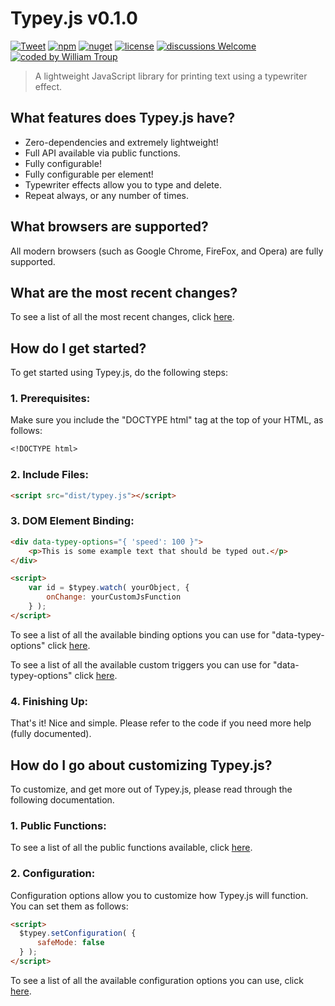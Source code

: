 # Typey.js v0.1.0

[![Tweet](https://img.shields.io/twitter/url/http/shields.io.svg?style=social)](https://twitter.com/intent/tweet?text=Typey.js%2C%20a%20free%20JavaScript%typey%builder&url=https://github.com/williamtroup/Typey.js&hashtags=javascript,html,typey)
[![npm](https://img.shields.io/badge/npmjs-v0.1.0-blue)](https://www.npmjs.com/package/jtypey.js)
[![nuget](https://img.shields.io/badge/nuget-v0.1.0-purple)](https://www.nuget.org/packages/jTypey.js/)
[![license](https://img.shields.io/badge/license-MIT-green)](https://github.com/williamtroup/Typey.js/blob/main/LICENSE.txt)
[![discussions Welcome](https://img.shields.io/badge/discussions-Welcome-red)](https://github.com/williamtroup/Typey.js/discussions)
[![coded by William Troup](https://img.shields.io/badge/coded_by-William_Troup-yellow)](https://www.william-troup.com/)

> A lightweight JavaScript library for printing text using a typewriter effect.


## What features does Typey.js have?

- Zero-dependencies and extremely lightweight!
- Full API available via public functions.
- Fully configurable!
- Fully configurable per element!
- Typewriter effects allow you to type and delete.
- Repeat always, or any number of times.


## What browsers are supported?

All modern browsers (such as Google Chrome, FireFox, and Opera) are fully supported.


## What are the most recent changes?

To see a list of all the most recent changes, click [here](https://github.com/williamtroup/Typey.js/blob/main/docs/CHANGE_LOG.md).


## How do I get started?

To get started using Typey.js, do the following steps:

### 1. Prerequisites:

Make sure you include the "DOCTYPE html" tag at the top of your HTML, as follows:

```markdown
<!DOCTYPE html>
```

### 2. Include Files:

```markdown
<script src="dist/typey.js"></script>
```

### 3. DOM Element Binding:

```markdown
<div data-typey-options="{ 'speed': 100 }">
    <p>This is some example text that should be typed out.</p>
</div>
```

```markdown
<script> 
    var id = $typey.watch( yourObject, {
        onChange: yourCustomJsFunction
    } );
</script>
```

To see a list of all the available binding options you can use for "data-typey-options" click [here](https://github.com/williamtroup/Typey.js/blob/main/docs/binding/options/OPTIONS.md).

To see a list of all the available custom triggers you can use for "data-typey-options" click [here](https://github.com/williamtroup/Typey.js/blob/main/docs/binding/options/CUSTOM_TRIGGERS.md).


### 4. Finishing Up:

That's it! Nice and simple. Please refer to the code if you need more help (fully documented).


## How do I go about customizing Typey.js?

To customize, and get more out of Typey.js, please read through the following documentation.


### 1. Public Functions:

To see a list of all the public functions available, click [here](https://github.com/williamtroup/Typey.js/blob/main/docs/PUBLIC_FUNCTIONS.md).


### 2. Configuration:

Configuration options allow you to customize how Typey.js will function.  You can set them as follows:

```markdown
<script> 
  $typey.setConfiguration( {
      safeMode: false
  } );
</script>
```

To see a list of all the available configuration options you can use, click [here](https://github.com/williamtroup/Typey.js/blob/main/docs/configuration/OPTIONS.md).